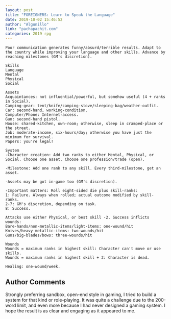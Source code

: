 ```yaml
---
layout: post
title: "FOREIGNERS: Learn to Speak the Language"
date: 2019-10-02 15:46:52
author: "Algunillo"
link: "pachapachit.com"
categories: 2019 rpg
---
```


 
```
Poor communication generates funny/absurd/terrible results. Adapt to the country while improving your language and other skills. Advance by reaching milestones (GM's discretion).

Skills
Language
Mental
Physical
Social

Assets
Acquaintances: not influential/powerful, but somehow useful (4 + ranks in Social).
Camping-gear: tent/knife/camping-stove/sleeping-bag/weather-outfit.
Car: second-hand, working-condition.
Computer/Phone: Internet-access.
Gun: second-hand pistol.
House: shared-kitchen, own-room; otherwise, sleep in cramped-place or the street.
Job: moderate-income, six-hours/day; otherwise you have just the minimum for survival.
Papers: you're legal!

System
-Character creation: Add two ranks to either Mental, Physical, or Social. Choose one asset. Choose one profession/trade (open).

-Milestone: Add one rank to any skill. Every third-milestone, get an asset.

-Assets may be got in-game too (GM's discretion).

-Important matters: Roll eight-sided die plus skill-ranks:
1: Failure. Always when rolled; actual outcome modified by skill-ranks.
2-7: GM's discretion, depending on task.
8: Success.

Attacks use either Physical, or best skill -2. Success inflicts wounds:
Bare-hands/non-metallic-items/light-items: one-wound/hit
Knives/heavy metallic-items: two-wounds/hit
Guns/big-blades/bows: three-wounds/hit
 
Wounds
Wounds = maximum ranks in highest skill: Character can't move or use skills.
Wounds = maximum ranks in highest skill + 2: Character is dead.

Healing: one-wound/week.
```
## Author Comments
Strongly preferring sandbox, open-end style in gaming, I tried to build a system for that kind or role-playing. It was quite a challenge due to the 200-word limit, and even more because I had never designed a gaming system. I hope the result is as clear and engaging as it appeared to me.
